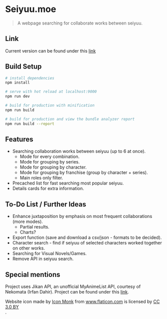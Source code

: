 # Seiyuu.moe

> A webpage searching for collaborate works between seiyuu.

## Link

Current version can be found under this [link](https://seiyuu.moe)

## Build Setup

``` bash
# install dependencies
npm install

# serve with hot reload at localhost:9000
npm run dev

# build for production with minification
npm run build

# build for production and view the bundle analyzer report
npm run build --report
```

## Features

* Searching collaboration works between seiyuu (up to 6 at once).
    * Mode for every combination.
    * Mode for grouping by series.
    * Mode for grouping by character.
    * Mode for grouping by franchise (group by character + series).
    * Main roles only filter.
* Precached list for fast searching most popular seiyuu.
* Details cards for extra information.

## To-Do List / Further Ideas

* Enhance juxtaposition by emphasis on most frequent collaborations (more modes).
    * Partial results.
    * Charts?
* Export function (save and download a csv/json - formats to be decided).
* Character search - find if seiyuu of selected characters worked together on other works.
* Searching for Visual Novels/Games.
* Remove API in seiyuu search.

## Special mentions

Project uses Jikan API, an unofficial MyAnimeList API, courtesy of Nekomata (Irfan Dahir). Project can be found under this [link](https://github.com/jikan-me/jikan/).
<div>Website icon made by <a href="https://www.flaticon.com/authors/icon-monk" title="Icon Monk">Icon Monk</a> from <a href="https://www.flaticon.com/" title="Flaticon">www.flaticon.com</a> is licensed by <a href="http://creativecommons.org/licenses/by/3.0/" title="Creative Commons BY 3.0" target="_blank">CC 3.0 BY</a></div>.